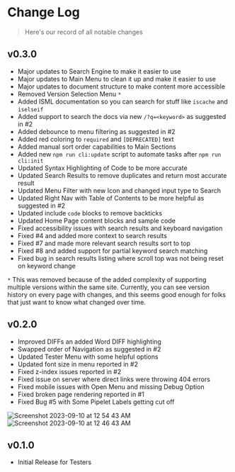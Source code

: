 # Change Log

> Here's our record of all notable changes

## v0.3.0

- Major updates to Search Engine to make it easier to use
- Major updates to Main Menu to clean it up and make it easier to use
- Major updates to document structure to make content more accessible
- Removed Version Selection Menu `*`
- Added ISML documentation so you can search for stuff like `iscache` and `iselseif`
- Added support to search the docs via new `/?q=<keyword>` as suggested in #2
- Added debounce to menu filtering as suggested in #2
- Added red coloring to `required` and `[DEPRECATED]` text
- Added manual sort order capabilities to Main Sections
- Added new `npm run cli:update` script to automate tasks after `npm run cli:init`
- Updated Syntax Highlighting of Code to be more accurate
- Updated Search Results to remove duplicates and return most accurate result
- Updated Menu Filter with new Icon and changed input type to Search
- Updated Right Nav with Table of Contents to be more helpful as suggested in #2
- Updated include `code` blocks to remove backticks
- Updated Home Page content blocks and sample code
- Fixed accessibility issues with search results and keyboard navigation
- Fixed #4 and added more context to search results
- Fixed #7 and made more relevant search results sort to top
- Fixed #8 and added support for partial keyword search matching
- Fixed bug in search results listing where scroll top was not being reset on keyword change

`*` This was removed because of the added complexity of supporting multiple versions within the same site. Currently, you can see version history on every page with changes, and this seems good enough for folks that just want to know what changed over time.

## v0.2.0

- Improved DIFFs an added Word DIFF highlighting
- Swapped order of Navigation as suggested in #2
- Updated Tester Menu with some helpful options
- Updated font size in menu reported in #2
- Fixed z-index issues reported in #2
- Fixed issue on server where direct links were throwing 404 errors
- Fixed mobile issues with Open Menu and missing Debug Option
- Fixed broken page rendering reported in #1
- Fixed Bug #5 with Some Pipelet Labels getting cut off

![Screenshot 2023-09-10 at 12 54 43 AM](https://github.com/sfccdevops/sfcc-docs/assets/508411/24b32ac4-b764-4086-a686-ae61e2b23baf)
![Screenshot 2023-09-10 at 12 46 43 AM](https://github.com/sfccdevops/sfcc-docs/assets/508411/64251029-2ed9-402a-ac78-c9d3c1806886)

## v0.1.0

- Initial Release for Testers
